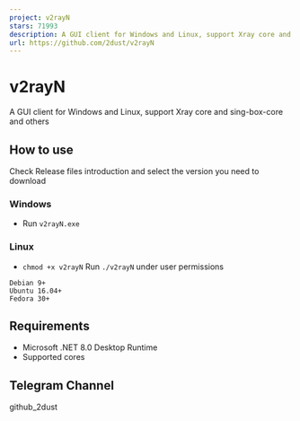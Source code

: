 ```yaml
---
project: v2rayN
stars: 71993
description: A GUI client for Windows and Linux, support Xray core and sing-box-core and others
url: https://github.com/2dust/v2rayN
---
```


v2rayN
======

A GUI client for Windows and Linux, support Xray core and sing-box-core and others

How to use
----------

Check Release files introduction and select the version you need to download

### Windows

-   Run `v2rayN.exe`

### Linux

-   `chmod +x v2rayN` Run `./v2rayN` under user permissions

```
Debian 9+
Ubuntu 16.04+
Fedora 30+
```

Requirements
------------

-   Microsoft .NET 8.0 Desktop Runtime
-   Supported cores

Telegram Channel
----------------

github\_2dust
